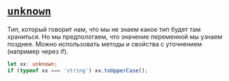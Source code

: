 # [`unknown`](../index.md)

Тип, который говорит нам, что мы не знаем какое тип будет там храниться. Но мы предпологаем, что значение переменной мы узнаем позднее. Можно использовать методы и свойства с уточнением (например через if).

```ts
let xx: unknown;
if (typeof xx === 'string') xx.toUpperCase();
```
